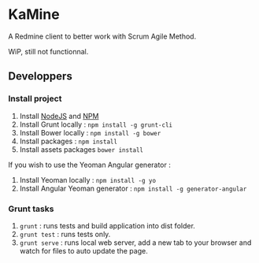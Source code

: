 KaMine
======

A Redmine client to better work with Scrum Agile Method.

WiP, still not functionnal.

## Developpers

### Install project

1. Install [NodeJS](http://nodejs.org/download/) and [NPM](http://npmjs.org/)
2. Install Grunt locally : `npm install -g grunt-cli`
3. Install Bower locally : `npm install -g bower`
4. Install packages : `npm install`
5. Install assets packages `bower install`

If you wish to use the Yeoman Angular generator :

1. Install Yeoman locally : `npm install -g yo`
2. Install Angular Yeoman generator : `npm install -g generator-angular`


### Grunt tasks

1. `grunt` : runs tests and build application into dist folder.
2. `grunt test` : runs tests only.
3. `grunt serve` : runs local web server, add a new tab to your browser and watch for files to auto update the page.

